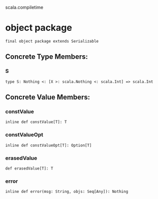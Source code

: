 scala.compiletime
# object package

<pre><code class="language-scala" >final object package extends Serializable</pre></code>
## Concrete Type Members:
### S
<pre><code class="language-scala" >type S: Nothing <: [X >: scala.Nothing <: scala.Int] => scala.Int</pre></code>

## Concrete Value Members:
### constValue
<pre><code class="language-scala" >inline def constValue[T]: T</pre></code>

### constValueOpt
<pre><code class="language-scala" >inline def constValueOpt[T]: Option[T]</pre></code>

### erasedValue
<pre><code class="language-scala" >def erasedValue[T]: T</pre></code>

### error
<pre><code class="language-scala" >inline def error(msg: String, objs: Seq[Any]): Nothing</pre></code>

